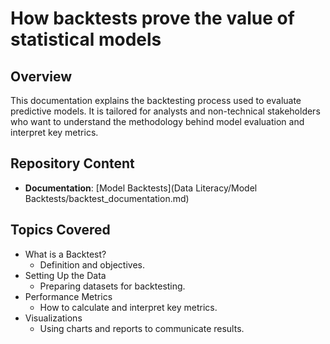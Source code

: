 # How backtests prove the value of statistical models

## Overview
This documentation explains the backtesting process used to evaluate predictive models. It is tailored for analysts and non-technical stakeholders who want to understand the methodology behind model evaluation and interpret key metrics.

## Repository Content
- **Documentation**: [Model Backtests](Data Literacy/Model Backtests/backtest_documentation.md)

## Topics Covered
- What is a Backtest?
	- Definition and objectives.
- Setting Up the Data
	- Preparing datasets for backtesting.
- Performance Metrics
	- How to calculate and interpret key metrics.
- Visualizations
	- Using charts and reports to communicate results.
